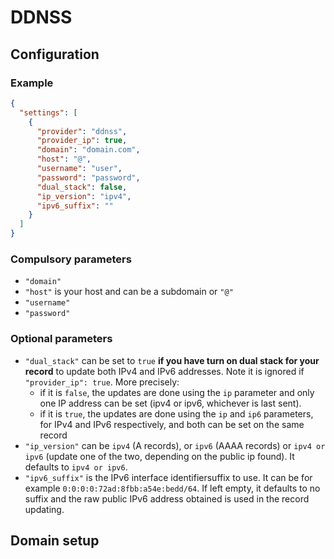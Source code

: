 # DDNSS

## Configuration

### Example

```json
{
  "settings": [
    {
      "provider": "ddnss",
      "provider_ip": true,
      "domain": "domain.com",
      "host": "@",
      "username": "user",
      "password": "password",
      "dual_stack": false,
      "ip_version": "ipv4",
      "ipv6_suffix": ""
    }
  ]
}
```

### Compulsory parameters

- `"domain"`
- `"host"` is your host and can be a subdomain or `"@"`
- `"username"`
- `"password"`

### Optional parameters

- `"dual_stack"` can be set to `true` **if you have turn on dual stack for your record** to update both IPv4 and IPv6 addresses. Note it is ignored if `"provider_ip": true`. More precisely:
  - if it is `false`, the updates are done using the `ip` parameter and only one IP address can be set (ipv4 or ipv6, whichever is last sent).
  - if it is `true`, the updates are done using the `ip` and `ip6` parameters, for IPv4 and IPv6 respectively, and both can be set on the same record
- `"ip_version"` can be `ipv4` (A records), or `ipv6` (AAAA records) or `ipv4 or ipv6` (update one of the two, depending on the public ip found). It defaults to `ipv4 or ipv6`.
- `"ipv6_suffix"` is the IPv6 interface identifiersuffix to use. It can be for example `0:0:0:0:72ad:8fbb:a54e:bedd/64`. If left empty, it defaults to no suffix and the raw public IPv6 address obtained is used in the record updating.

## Domain setup
